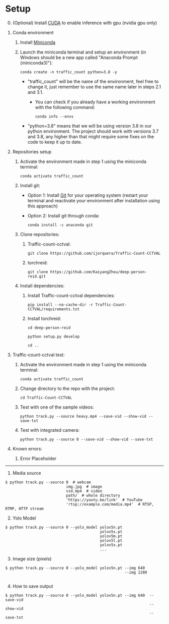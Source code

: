 # Setup

0. (Optional) Install [CUDA](https://developer.nvidia.com/cuda-downloads) to enable inference with gpu (nvidia gpu only)

1. Conda environment
    1. Install [Miniconda](https://docs.conda.io/projects/miniconda/en/latest/index.html)
    2. Launch the miniconda terminal and setup an environment (in Windows should be a new app called "Anaconda Prompt (miniconda3)"):

        `conda create -n traffic_count python=3.8 -y`

        - "traffic_count" will be the name of the environment, feel free to change it, just remember to use the same name later in steps 2.1 and 3.1.
            - You can check if you already have a working environment with the following command:

                `conda info --envs`

        - "python=3.8" means that we will be using version 3.8 in our python environment. The project should work with versions 3.7 and 3.8, any higher than that might require some fixes on the code to keep it up to date.

2. Repositories setup

    1. Activate the environment made in step 1 using the miniconda terminal:
    
        `conda activate traffic_count`

    2. Install git:

        - Option 1: Install [Git](https://git-scm.com/downloads) for your operating system (restart your terminal and reactivate your environment after installation using this approach)

        - Option 2: Install git through conda:
        
            `conda install -c anaconda git`
    
    3. Clone repositories:

        1. Traffic-count-cctval:

            `git clone https://github.com/ijorquera/Traffic-Count-CCTVAL`
        
        2. torchreid:

            `git clone https://github.com/KaiyangZhou/deep-person-reid.git`

    4. Install dependencies:

        1. Install Traffic-count-cctval dependencies:

            `pip install --no-cache-dir -r Traffic-Count-CCTVAL/requirements.txt`
        
        2. Install torchreid:

            `cd deep-person-reid`

            `python setup.py develop`

            `cd ..`
    
3. Traffic-count-cctval test:

    1. Activate the environment made in step 1 using the miniconda terminal:
    
        `conda activate traffic_count`
    
    2. Change directory to the repo with the project:

        `cd Traffic-Count-CCTVAL`
    
    3. Test with one of the sample videos:

        `python track.py --source heavy.mp4 --save-vid --show-vid --save-txt`

    4. Test with integrated camera:

        `python track.py --source 0 --save-vid --show-vid --save-txt`

4. Known errors:

    1. Error Placeholder


---

1. Media source
```
$ python track.py --source 0  # webcam
                           img.jpg  # image
                           vid.mp4  # video
                           path/  # whole directory
                           'https://youtu.be/link'  # YouTube
                           'rtsp://example.com/media.mp4'  # RTSP, RTMP, HTTP stream
```
2. Yolo Model
```
$ python track.py --source 0 --yolo_model yolov5n.pt 
                                          yolov5s.pt 
                                          yolov5m.pt       
                                          yolov5l.pt 
                                          yolov5x.pt 
                                          ...
```
3. Image size (pixels)
```
$ python track.py --source 0 --yolo_model yolov5n.pt --img 640  
                                                     --img 1280 
                       
```
4. How to save output
```
$ python track.py --source 0 --yolo_model yolov5n.pt --img 640  --save-vid
                                                                --show-vid
                                                                --save-txt
```

